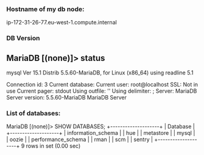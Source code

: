### Hostname of my db node:
ip-172-31-26-77.eu-west-1.compute.internal

### DB Version

MariaDB [(none)]> status
--------------
mysql  Ver 15.1 Distrib 5.5.60-MariaDB, for Linux (x86_64) using readline 5.1

Connection id:		3
Current database:
Current user:		root@localhost
SSL:			Not in use
Current pager:		stdout
Using outfile:		''
Using delimiter:	;
Server:			MariaDB
Server version:		5.5.60-MariaDB MariaDB Server

### List of databases:

MariaDB [(none)]> SHOW DATABASES;
+--------------------+
| Database           |
+--------------------+
| information_schema |
| hue                |
| metastore          |
| mysql              |
| oozie              |
| performance_schema |
| rman               |
| scm                |
| sentry             |
+--------------------+
9 rows in set (0.00 sec)
